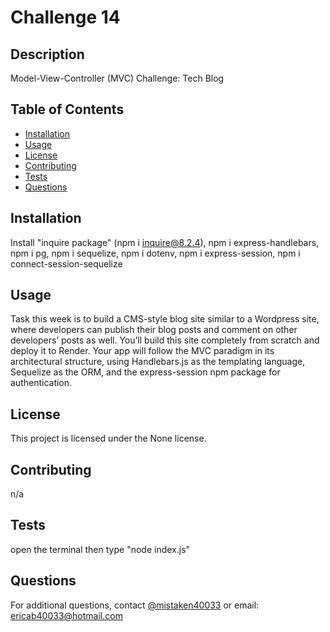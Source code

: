 
# Challenge 14

## Description
Model-View-Controller (MVC) Challenge: Tech Blog

## Table of Contents
- [Installation](#installation)
- [Usage](#usage)
- [License](#license)
- [Contributing](#contributing)
- [Tests](#tests)
- [Questions](#questions)

## Installation
Install  "inquire package" (npm i inquire@8.2.4), npm i express-handlebars, npm i pg, npm i sequelize, npm i dotenv,
npm i express-session, npm i connect-session-sequelize

## Usage
Task this week is to build a CMS-style blog site similar to a Wordpress site, where developers can publish their blog posts and comment on other developers’ posts as well. You’ll build this site completely from scratch and deploy it to Render. Your app will follow the MVC paradigm in its architectural structure, using Handlebars.js as the templating language, Sequelize as the ORM, and the express-session npm package for authentication.

## License
This project is licensed under the None license.

## Contributing
n/a

## Tests
open the terminal then type "node index.js"

## Questions
For additional questions, contact [@mistaken40033](https://github.com/mistaken40033) or email: ericab40033@hotmail.com
    